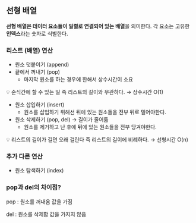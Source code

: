 ## 선형 배열

**선형 배열은 데이터 요소들이 일렬로 연결되어 있는 배열**을 의미한다. 각 요소는 고유한 **인덱스**라는 숫자로 식별한다.

### 리스트 (배열) 연산

- 원소 덧붙이기 (append)
- 끝에서 꺼내기 (pop)
  - 마지막 원소를 하는 경우에 한해서 상수시간이 소요

💡 순식간에 할 수 있는 일 즉 리스트의 길이와 무관하다. → 상수시간 O(1)



- 원소 삽입하기 (insert)
  - 원소를 삽입하기 위해선 뒤에 있는 원소들을 전부 뒤로 밀어야한다.
- 원소 삭제하기 (pop, del) → 길이가 줄어듦
  - 원소를 제거하고 난 후에 뒤에 있는 원소들을 전부 당겨야한다.

💡 리스트의 길이가 길면 오래 걸린다 즉 리스트의 길이에 비례하다. → 선형시간 O(n)



### 추가 다른 연산

- 원소 탐색하기 (index)

### pop과 del의 차이점?

pop : 원소를 꺼내옴 값을 가짐

del : 원소를 삭제함 값을 가지지 않음